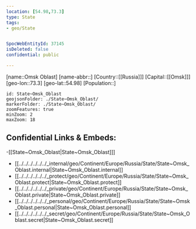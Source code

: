 ```yaml
---
location: [54.98,73.3]
type: State
tags:
- geo/State


SpocWebEntityId: 37145
isDeleted: false
confidential: public

---
```

[name::Omsk Oblast]
[name-abbr::]
[Country::[[Russia]]]
[Capital::[[Omsk]]]
[geo-lon::73.3]
[geo-lat::54.98]
[Population::]



```leaflet
id: State~Omsk_Oblast
geojsonFolder: ./State~Omsk_Oblast/
markerFolder: ./State~Omsk_Oblast/
zoomFeatures: true 
minZoom: 2 
maxZoom: 18
```


## Confidential Links & Embeds: 
-[[State~Omsk_Oblast|State~Omsk_Oblast]]] 
- [[../../../../../../_internal/geo/Continent/Europe/Russia/State/State~Omsk_Oblast.internal|State~Omsk_Oblast.internal]] 
- [[../../../../../../_protect/geo/Continent/Europe/Russia/State/State~Omsk_Oblast.protect|State~Omsk_Oblast.protect]] 
- [[../../../../../../_private/geo/Continent/Europe/Russia/State/State~Omsk_Oblast.private|State~Omsk_Oblast.private]] 
- [[../../../../../../_personal/geo/Continent/Europe/Russia/State/State~Omsk_Oblast.personal|State~Omsk_Oblast.personal]] 
- [[../../../../../../_secret/geo/Continent/Europe/Russia/State/State~Omsk_Oblast.secret|State~Omsk_Oblast.secret]] 
